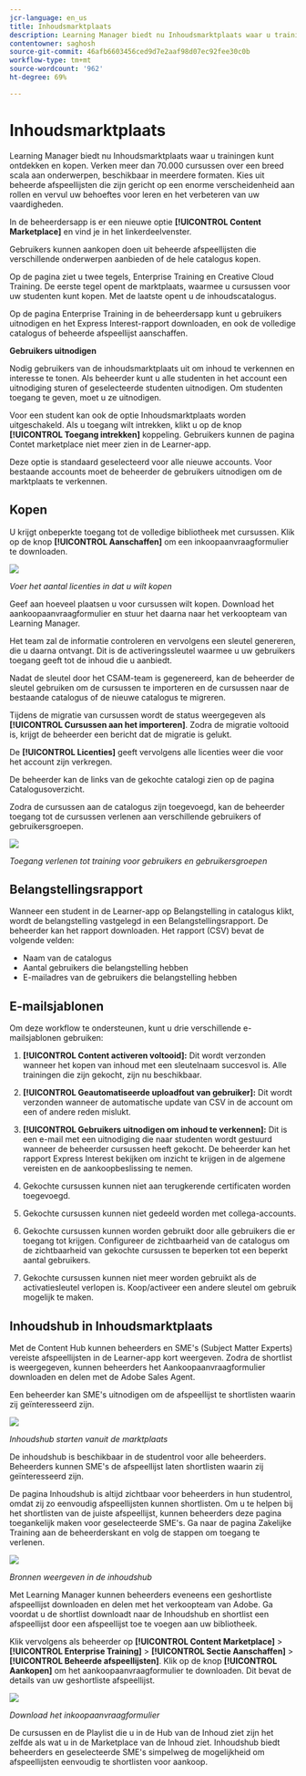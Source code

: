 ```yaml
---
jcr-language: en_us
title: Inhoudsmarktplaats
description: Learning Manager biedt nu Inhoudsmarktplaats waar u trainingen kunt ontdekken en kopen. Verken meer dan 70.000 cursussen over een breed scala aan onderwerpen, beschikbaar in meerdere formaten. Kies uit beheerde afspeellijsten die zijn gericht op een enorme verscheidenheid aan rollen en vervul uw behoeftes voor leren en het verbeteren van uw vaardigheden.
contentowner: saghosh
source-git-commit: 46afb6603456ced9d7e2aaf98d07ec92fee30c0b
workflow-type: tm+mt
source-wordcount: '962'
ht-degree: 69%

---
```




# Inhoudsmarktplaats

Learning Manager biedt nu Inhoudsmarktplaats waar u trainingen kunt ontdekken en kopen. Verken meer dan 70.000 cursussen over een breed scala aan onderwerpen, beschikbaar in meerdere formaten. Kies uit beheerde afspeellijsten die zijn gericht op een enorme verscheidenheid aan rollen en vervul uw behoeftes voor leren en het verbeteren van uw vaardigheden.

In de beheerdersapp is er een nieuwe optie **[!UICONTROL Content Marketplace]** en vind je in het linkerdeelvenster.

Gebruikers kunnen aankopen doen uit beheerde afspeellijsten die verschillende onderwerpen aanbieden of de hele catalogus kopen.

Op de pagina ziet u twee tegels, Enterprise Training en Creative Cloud Training. De eerste tegel opent de marktplaats, waarmee u cursussen voor uw studenten kunt kopen. Met de laatste opent u de inhoudscatalogus.

Op de pagina Enterprise Training in de beheerdersapp kunt u gebruikers uitnodigen en het Express Interest-rapport downloaden, en ook de volledige catalogus of beheerde afspeellijst aanschaffen.

**Gebruikers uitnodigen**

Nodig gebruikers van de inhoudsmarktplaats uit om inhoud te verkennen en interesse te tonen. Als beheerder kunt u alle studenten in het account een uitnodiging sturen of geselecteerde studenten uitnodigen. Om studenten toegang te geven, moet u ze uitnodigen.

Voor een student kan ook de optie Inhoudsmarktplaats worden uitgeschakeld. Als u toegang wilt intrekken, klikt u op de knop **[!UICONTROL Toegang intrekken]** koppeling.  Gebruikers kunnen de pagina Contet marketplace niet meer zien in de Learner-app.

Deze optie is standaard geselecteerd voor alle nieuwe accounts. Voor bestaande accounts moet de beheerder de gebruikers uitnodigen om de marktplaats te verkennen.

## Kopen

U krijgt onbeperkte toegang tot de volledige bibliotheek met cursussen. Klik op de knop **[!UICONTROL Aanschaffen]** om een inkoopaanvraagformulier te downloaden.

![](assets/purchase-request.png)

*Voer het aantal licenties in dat u wilt kopen*

Geef aan hoeveel plaatsen u voor cursussen wilt kopen. Download het aankoopaanvraagformulier en stuur het daarna naar het verkoopteam van Learning Manager.

Het team zal de informatie controleren en vervolgens een sleutel genereren, die u daarna ontvangt. Dit is de activeringssleutel waarmee u uw gebruikers toegang geeft tot de inhoud die u aanbiedt.

Nadat de sleutel door het CSAM-team is gegenereerd, kan de beheerder de sleutel gebruiken om de cursussen te importeren en de cursussen naar de bestaande catalogus of de nieuwe catalogus te migreren.

Tijdens de migratie van cursussen wordt de status weergegeven als **[!UICONTROL Cursussen aan het importeren]**. Zodra de migratie voltooid is, krijgt de beheerder een bericht dat de migratie is gelukt.

De **[!UICONTROL Licenties]** geeft vervolgens alle licenties weer die voor het account zijn verkregen.

De beheerder kan de links van de gekochte catalogi zien op de pagina Catalogusoverzicht.

Zodra de cursussen aan de catalogus zijn toegevoegd, kan de beheerder toegang tot de cursussen verlenen aan verschillende gebruikers of gebruikersgroepen.

![](assets/licenses.png)

*Toegang verlenen tot training voor gebruikers en gebruikersgroepen*

## Belangstellingsrapport

Wanneer een student in de Learner-app op Belangstelling in catalogus klikt, wordt de belangstelling vastgelegd in een Belangstellingsrapport. De beheerder kan het rapport downloaden. Het rapport (CSV) bevat de volgende velden:

* Naam van de catalogus
* Aantal gebruikers die belangstelling hebben
* E-mailadres van de gebruikers die belangstelling hebben

## E-mailsjablonen

Om deze workflow te ondersteunen, kunt u drie verschillende e-mailsjablonen gebruiken:

1. **[!UICONTROL Content activeren voltooid]:** Dit wordt verzonden wanneer het kopen van inhoud met een sleutelnaam succesvol is. Alle trainingen die zijn gekocht, zijn nu beschikbaar.
1. **[!UICONTROL Geautomatiseerde uploadfout van gebruiker]:** Dit wordt verzonden wanneer de automatische update van CSV in de account om een of andere reden mislukt.
1. **[!UICONTROL Gebruikers uitnodigen om inhoud te verkennen]:** Dit is een e-mail met een uitnodiging die naar studenten wordt gestuurd wanneer de beheerder cursussen heeft gekocht. De beheerder kan het rapport Express Interest bekijken om inzicht te krijgen in de algemene vereisten en de aankoopbeslissing te nemen.

1. Gekochte cursussen kunnen niet aan terugkerende certificaten worden toegevoegd.
1. Gekochte cursussen kunnen niet gedeeld worden met collega-accounts.
1. Gekochte cursussen kunnen worden gebruikt door alle gebruikers die er toegang tot krijgen. Configureer de zichtbaarheid van de catalogus om de zichtbaarheid van gekochte cursussen te beperken tot een beperkt aantal gebruikers.
1. Gekochte cursussen kunnen niet meer worden gebruikt als de activatiesleutel verlopen is. Koop/activeer een andere sleutel om gebruik mogelijk te maken.

## Inhoudshub in Inhoudsmarktplaats

Met de Content Hub kunnen beheerders en SME&#39;s (Subject Matter Experts) vereiste afspeellijsten in de Learner-app kort weergeven. Zodra de shortlist is weergegeven, kunnen beheerders het Aankoopaanvraagformulier downloaden en delen met de Adobe Sales Agent.

Een beheerder kan SME&#39;s uitnodigen om de afspeellijst te shortlisten waarin zij geïnteresseerd zijn.

![](assets/content-hub.png)

*Inhoudshub starten vanuit de marktplaats*

De inhoudshub is beschikbaar in de studentrol voor alle beheerders. Beheerders kunnen SME&#39;s de afspeellijst laten shortlisten waarin zij geïnteresseerd zijn.

De pagina Inhoudshub is altijd zichtbaar voor beheerders in hun studentrol, omdat zij zo eenvoudig afspeellijsten kunnen shortlisten. Om u te helpen bij het shortlisten van de juiste afspeellijst, kunnen beheerders deze pagina toegankelijk maken voor geselecteerde SME&#39;s. Ga naar de pagina Zakelijke Training aan de beheerderskant en volg de stappen om toegang te verlenen.

![](assets/content-hub-resources.png)

*Bronnen weergeven in de inhoudshub*

Met Learning Manager kunnen beheerders eveneens een geshortliste afspeellijst downloaden en delen met het verkoopteam van Adobe. Ga voordat u de shortlist downloadt naar de Inhoudshub en shortlist een afspeellijst door een afspeellijst toe te voegen aan uw bibliotheek.

Klik vervolgens als beheerder op **[!UICONTROL Content Marketplace]** > **[!UICONTROL Enterprise Training]** > **[!UICONTROL Sectie Aanschaffen]** > **[!UICONTROL Beheerde afspeellijsten]**. Klik op de knop **[!UICONTROL Aankopen]** om het aankoopaanvraagformulier te downloaden. Dit bevat de details van uw geshortliste afspeellijst.

![](assets/download-purchase-request.png)

*Download het inkoopaanvraagformulier*

De cursussen en de Playlist die u in de Hub van de Inhoud ziet zijn het zelfde als wat u in de Marketplace van de Inhoud ziet. Inhoudshub biedt beheerders en geselecteerde SME&#39;s simpelweg de mogelijkheid om afspeellijsten eenvoudig te shortlisten voor aankoop.
